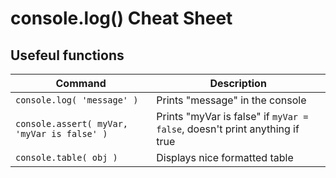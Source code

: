 # console.log() Cheat Sheet


## Usefeul functions

| Command | Description |
| --- | --- |
| `console.log( 'message' )` | Prints "message" in the console |
| `console.assert( myVar, 'myVar is false' )` | Prints "myVar is false" if `myVar = false`, doesn't print anything if true |
| `console.table( obj )` | Displays nice formatted table |

